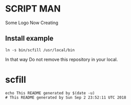 # SCRIPT MAN

Some Logo Now Creating

## Install example

```
ln -s bin/scfill /usr/local/bin
```

In that way Do not remove this repository in your local.

# scfill

```
echo This README generated by $(date -u)
# This README generated by Sun Sep 2 23:52:11 UTC 2018
```

